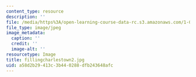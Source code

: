 ```yaml
---
content_type: resource
description: ''
file: /media/https%3A/open-learning-course-data-rc.s3.amazonaws.com/1-012-introduction-to-civil-engineering-design-spring-2002/a58d2b29413c3b440288dfb243648afc_fillingcharlestown2.jpg
file_type: image/jpeg
image_metadata:
  caption: ''
  credit: ''
  image-alt: ''
resourcetype: Image
title: fillingcharlestown2.jpg
uid: a58d2b29-413c-3b44-0288-dfb243648afc
---
```

